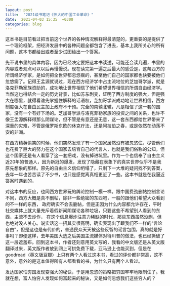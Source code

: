 ```yaml
---
layout: post
title:  "2021读书笔记《伟大的中国工业革命》"
date:  2021-04-03 15:35  +0300
categories: blog
---
```


这本书是目前看过把当前这个世界的各种情况解释得最清楚的，更重要的是提供了一个理论框架，把经济发展中的各种问题全都包含了进去，基本上我所关心的所有问题，这本书都给出或者至少试图给出一个答案。

先不说书里的具体内容，因为已经决定要把这本书读透，可能还会读几遍，书里的内容或者观点可以以后再慢慢说。现在读完第一遍之后最大的感受是，这帮西方的所谓经济学家，是如何把全世界都忽悠瘸的，甚至他们自己的国家都也快要被他们忽悠瘸了。记得王孟源就说过，现在西方经济学中占主流地位的芝加哥学派，就是洛克菲勒家族资助的，成功地让世界相信了他们希望世界相信的所谓自由经济学。当然这也得结合一定的历史背景，比如苏东剧变，证明了西方制度的强大，但是强大在哪里，就得看谁先掌握住解释的话语权，芝加哥学派成功地让世界相信，西方制度强大在自由民主加上政府不干预。完全的南辕北辙，凡是相信了这一套的国家，没有一个有好下场的。芝加哥学派与洛克菲勒家族的投资之间的关系，也许不像王孟源解释得那么阴谋论，但不管是有意还是无意，这一套东西都给世界带来了深重的灾难，不管是俄罗斯东欧的休克疗法，还是阿拉伯之春，或是依然在动荡不安的非洲。

在西方精英偷笑的时候，他们突然发现了有一个国家居然没有被忽悠住，尽管他们也花费了巨大的努力在这个国家去培育自己的代言人，也就是我们俗称的公知，但这个国家还是有人看穿了这一套把戏，没有掉进坑里。作为一个也信奉了自由主义近20年的普通人，因为新冠的爆发，发现了隐藏在表象下的真实世界似乎不是我原先想象的那样。原先的自由主义信仰坍塌了，只剩下一大堆的疑问找不到答案，去年一年也苦苦读了不少书，也只是感觉离真相更近了一些。这本书就是在我逼近答案时遇到的，

对这本书的反应，也同西方世界玩的舆论控制一模一样。跟中国费劲删帖控制言论不同，西方大概是真不删帖，除非一些绝密的东西吧，一般的跟他们希望大众看到的不一样的东西， 政府确实不会去删帖，但是正因为什么内容都允许存在，平时社交媒体上就大量充斥着假新闻阴谋论各种垃圾，只要这些不希望别人看到的东西，主流不去炒作， 在这个信息爆炸注意力稀缺的时代，那些东西虽然没删，但也绝对没人关心。说实话这一招其实很高明，确实表现出了跟我们不一样的“言论自由”，但是这也是有代价的，普通民众天天被这些反智的谣言包围，真的就是好事吗？即便这样，去年美国大选之后美国主流媒体对待川普的做法，也已经撕破了这一层遮羞布。回到这本书，作者还刻意用英文写的，我看的中文版还是从英文版翻译过来，英文版作者放到网上可拱免费下载，亚马逊上也能买到，但是在goodread（英文版豆瓣）上只有两个人看过这本书，看过的评价都非常高，这不意外，意外的是这本值得所有人都看看的书，为什么只有两个人看过。

发达国家怕穷国发现变强大的秘诀，于是用忽悠的策略把穷国牢牢地限制住了。我就在想，富人怕穷人发现如何富起来的秘诀，又是如何忽悠我们这些穷人的？


<!--end-->
